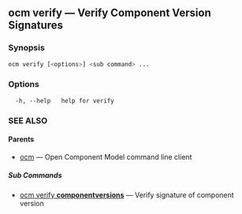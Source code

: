 ## ocm verify &mdash; Verify Component Version Signatures

### Synopsis

```bash
ocm verify [<options>] <sub command> ...
```

### Options

```
  -h, --help   help for verify
```

### SEE ALSO

#### Parents

* [ocm](ocm.md)	 &mdash; Open Component Model command line client


##### Sub Commands

* [ocm verify <b>componentversions</b>](ocm_verify_componentversions.md)	 &mdash; Verify signature of component version

